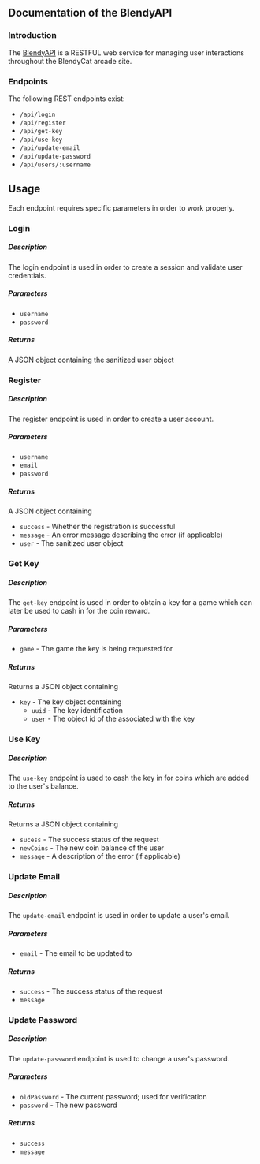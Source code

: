 Documentation of the BlendyAPI
------------------------------

### Introduction

The [BlendyAPI](https://github.com/Cryptobyte/BlendyAPI) is a RESTFUL web service for managing 
user interactions throughout the BlendyCat arcade site.

### Endpoints

The following REST endpoints exist:
- `/api/login`
- `/api/register`
- `/api/get-key`
- `/api/use-key`
- `/api/update-email`
- `/api/update-password`
- `/api/users/:username`

## Usage

Each endpoint requires specific parameters in order to work properly.

### Login

##### Description

The login endpoint is used in order to create a session and validate user credentials.
##### Parameters

- `username`
- `password`

##### Returns

A JSON object containing the sanitized user object

### Register

##### Description

The register endpoint is used in order to create a user account.

##### Parameters

- `username`
- `email`
- `password`

##### Returns

A JSON object containing

- `success` - Whether the registration is successful
- `message` - An error message describing the error (if applicable)
- `user` - The sanitized user object

### Get Key

##### Description

The `get-key` endpoint is used in order to obtain a key for a game which can later be used to cash in for the coin reward.

##### Parameters
- `game` - The game the key is being requested for

##### Returns
Returns a JSON object containing
- `key` - The key object containing
  - `uuid` - The key identification
  - `user` - The object id of the associated with the key

### Use Key

##### Description
The `use-key` endpoint is used to cash the key in for coins which are added to the user's balance.

##### Returns
Returns a JSON object containing
- `sucess` - The success status of the request
- `newCoins` - The new coin balance of the user
- `message` - A description of the error (if applicable)

### Update Email

##### Description

The `update-email` endpoint is used in order to update a user's email.

##### Parameters

- `email` - The email to be updated to

##### Returns

- `success` - The success status of the request
- `message`

### Update Password
##### Description
The `update-password` endpoint is used to change a user's password.
##### Parameters
- `oldPassword` - The current password; used for verification
- `password` - The new password
##### Returns
- `success`
- `message`








